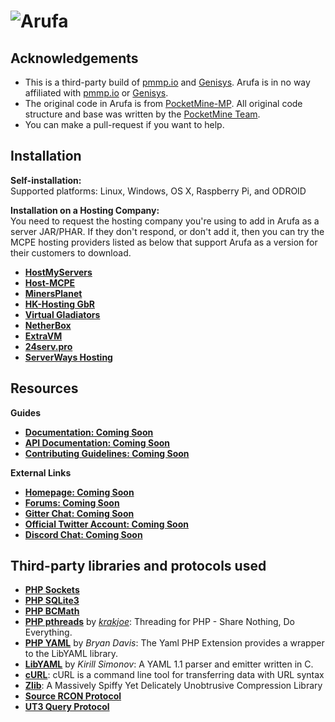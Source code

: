 # ![Arufa](http://i.imgur.com/lRJl9gu.jpg)


## Acknowledgements

- This is a third-party build of [pmmp.io](https://github.com/pmmp/PocketMine-MP) and [Genisys](https://github.com/iTXTech/Genisys). Arufa is in no way affiliated with [pmmp.io](https://github.com/pmmp/PocketMine-MP) or [Genisys](https://github.com/iTXTech/Genisys).
- The original code in Arufa is from [PocketMine-MP](https://github.com/PocketMine/PocketMine-MP). All original code structure and base was written by the [PocketMine Team](https://github.com/PocketMine).
- You can make a pull-request if you want to help.


## Installation

**Self-installation:**<br>
Supported platforms: Linux, Windows, OS X, Raspberry Pi, and ODROID

**Installation on a Hosting Company:**<br>
You need to request the hosting company you're using to add in Arufa as a server JAR/PHAR. If they don't respond, or don't add it, then you can try the MCPE hosting providers listed as below that support Arufa as a version for their customers to download.

* __[HostMyServers](https://hostmyservers.com)__
* __[Host-MCPE](http://host-mcpe.us)__
* __[MinersPlanet](http://minersplanet.com)__
* __[HK-Hosting GbR](https://hk-hosting.de)__
* __[Virtual Gladiators](http://virtualgladiators.com)__
* __[NetherBox](https://netherbox.com/?promo=IMAGICAL)__
* __[ExtraVM](https://www.extravm.com/minecraft.html)__
* __[24serv.pro](https://24serv.pro)__ 
* __[ServerWays Hosting](https://serverwayshosting.com)__

## Resources

**Guides**
* __[Documentation: Coming Soon](#)__
* __[API Documentation: Coming Soon](#)__
* __[Contributing Guidelines: Coming Soon](#)__

**External Links**
* __[Homepage: Coming Soon](#)__
* __[Forums: Coming Soon](#)__
* __[Gitter Chat: Coming Soon](#)__
* __[Official Twitter Account: Coming Soon](#)__
* __[Discord Chat: Coming Soon](#)__

## Third-party libraries and protocols used

* __[PHP Sockets](http://php.net/manual/en/book.sockets.php)__
* __[PHP SQLite3](http://php.net/manual/en/book.sqlite3.php)__
* __[PHP BCMath](http://php.net/manual/en/book.bc.php)__
* __[PHP pthreads](http://pthreads.org/)__ by _[krakjoe](https://github.com/krakjoe)_: Threading for PHP - Share Nothing, Do Everything.
* __[PHP YAML](https://code.google.com/p/php-yaml/)__ by _Bryan Davis_: The Yaml PHP Extension provides a wrapper to the LibYAML library.
* __[LibYAML](http://pyyaml.org/wiki/LibYAML)__ by _Kirill Simonov_: A YAML 1.1 parser and emitter written in C.
* __[cURL](http://curl.haxx.se/)__: cURL is a command line tool for transferring data with URL syntax
* __[Zlib](http://www.zlib.net/)__: A Massively Spiffy Yet Delicately Unobtrusive Compression Library
* __[Source RCON Protocol](https://developer.valvesoftware.com/wiki/Source_RCON_Protocol)__
* __[UT3 Query Protocol](http://wiki.unrealadmin.org/UT3_query_protocol)__
